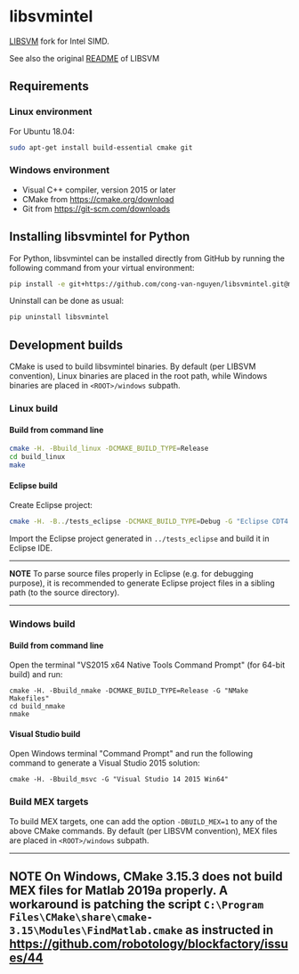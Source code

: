 # libsvmintel
[LIBSVM](https://github.com/cjlin1/libsvm) fork for Intel SIMD.

See also the original [README](README) of LIBSVM

## Requirements
### Linux environment
For Ubuntu 18.04:
```bash
sudo apt-get install build-essential cmake git
```

### Windows environment

* Visual C++ compiler, version 2015 or later
* CMake from https://cmake.org/download
* Git from https://git-scm.com/downloads


## Installing libsvmintel for Python

For Python, libsvmintel can be installed directly from GitHub by running the following command from your virtual environment:
```bash
pip install -e git+https://github.com/cong-van-nguyen/libsvmintel.git@master#egg=libsvmintel
```

Uninstall can be done as usual:
```bash
pip uninstall libsvmintel
```

## Development builds

CMake is used to build libsvmintel binaries. By default (per LIBSVM convention), Linux binaries are placed in the root path, while Windows binaries are placed in ``<ROOT>/windows`` subpath.

### Linux build
#### Build from command line
```bash
cmake -H. -Bbuild_linux -DCMAKE_BUILD_TYPE=Release
cd build_linux
make
```

#### Eclipse build
Create Eclipse project:
```bash
cmake -H. -B../tests_eclipse -DCMAKE_BUILD_TYPE=Debug -G "Eclipse CDT4 - Unix Makefiles"
```

Import the Eclipse project generated in `../tests_eclipse` and build it in Eclipse IDE.

---
**NOTE**
To parse source files properly in Eclipse (e.g. for debugging purpose), it is recommended to generate Eclipse project files in a sibling path (to the source directory).

---

### Windows build
#### Build from command line
Open the terminal "VS2015 x64 Native Tools Command Prompt" (for 64-bit build) and run:
```dos
cmake -H. -Bbuild_nmake -DCMAKE_BUILD_TYPE=Release -G "NMake Makefiles"
cd build_nmake
nmake
```

#### Visual Studio build
Open Windows terminal "Command Prompt" and run the following command to generate a Visual Studio 2015 solution:
```dos
cmake -H. -Bbuild_msvc -G "Visual Studio 14 2015 Win64"
```

### Build MEX targets
To build MEX targets, one can add the option ``-DBUILD_MEX=1`` to any of the above CMake commands. By default (per LIBSVM convention), MEX files are placed in ``<ROOT>/windows`` subpath.

---
**NOTE**
On Windows, CMake 3.15.3 does not build MEX files for Matlab 2019a properly. A workaround is patching the script ``C:\Program Files\CMake\share\cmake-3.15\Modules\FindMatlab.cmake`` as instructed in https://github.com/robotology/blockfactory/issues/44
---
